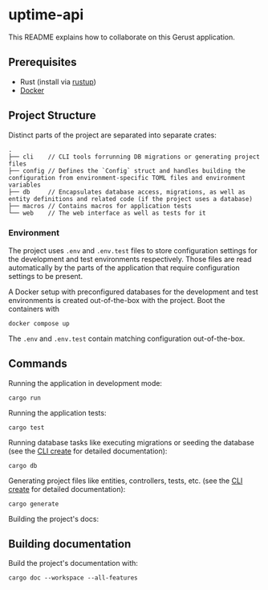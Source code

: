 # uptime-api

This README explains how to collaborate on this Gerust application.

<add a description of the project here>

## Prerequisites

* Rust (install via [rustup](https://rustup.rs))
* [Docker](https://www.docker.com)

## Project Structure

Distinct parts of the project are separated into separate crates:

```
.
├── cli    // CLI tools forrunning DB migrations or generating project files
├── config // Defines the `Config` struct and handles building the configuration from environment-specific TOML files and environment variables
├── db     // Encapsulates database access, migrations, as well as entity definitions and related code (if the project uses a database)
├── macros // Contains macros for application tests
└── web    // The web interface as well as tests for it
```

### Environment

The project uses `.env` and `.env.test` files to store configuration settings for the development and test environments respectively. Those files are read automatically by the parts of the application that require configuration settings to be present.

A Docker setup with preconfigured databases for the development and test environments is created out-of-the-box with the project. Boot the containers with

```
docker compose up
```

The `.env` and `.env.test` contain matching configuration out-of-the-box.

## Commands

Running the application in development mode:

```
cargo run
```

Running the application tests:

```
cargo test
```

Running database tasks like executing migrations or seeding the database (see the [CLI create](./cli/README.md) for detailed documentation):

```
cargo db
```

Generating project files like entities, controllers, tests, etc. (see the [CLI create](./cli/README.md) for detailed documentation):

```
cargo generate
```

Building the project's docs:

## Building documentation

Build the project's documentation with:

```
cargo doc --workspace --all-features
```
